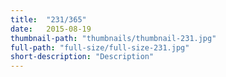 ```yaml
---
title:  "231/365"
date:   2015-08-19
thumbnail-path: "thumbnails/thumbnail-231.jpg"
full-path: "full-size/full-size-231.jpg"
short-description: "Description"
---
```

